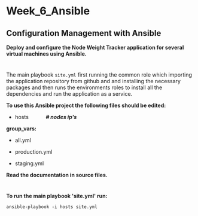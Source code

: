 # Week_6_Ansible
## Configuration Management with Ansible

__Deploy and configure the Node Weight Tracker application for several virtual machines using Ansible.__

#
The main playbook `site.yml` first running the common role which importing the application repository from github and and installing the necessary packages and then runs the environments roles to install all the dependencies and run the application as a service.


__To use this Ansible project the following files should be edited:__
- hosts &emsp;&emsp;&emsp;__*# nodes ip's*__

**group_vars:**

- all.yml

 - production.yml 

 - staging.yml

__Read the documentation in source files.__
#

__To run the main playbook 'site.yml' run:__

    ansible-playbook -i hosts site.yml
